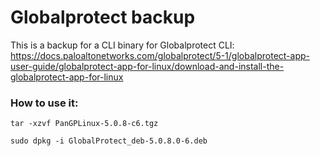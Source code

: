 # Globalprotect backup

This is a backup for a CLI binary for Globalprotect CLI: https://docs.paloaltonetworks.com/globalprotect/5-1/globalprotect-app-user-guide/globalprotect-app-for-linux/download-and-install-the-globalprotect-app-for-linux

### How to use it:

`tar -xzvf PanGPLinux-5.0.8-c6.tgz`

`sudo dpkg -i GlobalProtect_deb-5.0.8.0-6.deb`
